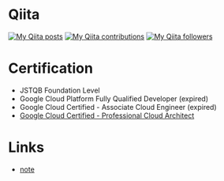# Qiita
[![My Qiita posts](https://qiita-badge.apiapi.app/s/wezardnet/posts.svg)](http://qiita.com/wezardnet)
[![My Qiita contributions](https://qiita-badge.apiapi.app/s/wezardnet/contributions.svg)](http://qiita.com/wezardnet)
[![My Qiita followers](https://qiita-badge.apiapi.app/s/wezardnet/followers.svg)](http://qiita.com/wezardnet)
                
# Certification
* JSTQB Foundation Level
* Google Cloud Platform Fully Qualified Developer (expired)
* Google Cloud Certified - Associate Cloud Engineer (expired)
* [Google Cloud Certified - Professional Cloud Architect](https://www.credly.com/badges/c4782d37-8966-48a7-a444-f94f2871761d)

# Links
* [note](https://note.com/wezardnet)
